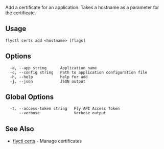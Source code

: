 Add a certificate for an application. Takes a hostname
as a parameter for the certificate.

## Usage
~~~
flyctl certs add <hostname> [flags]
~~~

## Options

~~~
  -a, --app string      Application name
  -c, --config string   Path to application configuration file
  -h, --help            help for add
  -j, --json            JSON output
~~~

## Global Options

~~~
  -t, --access-token string   Fly API Access Token
      --verbose               Verbose output
~~~

## See Also

* [flyctl certs](/docs/flyctl/certs/)	 - Manage certificates

